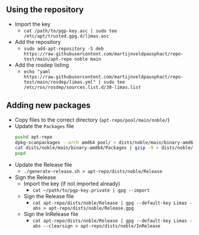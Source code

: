 ## Using the repository
- Import the key
    - `cat /path/to/pgp-key.asc | sudo tee /etc/apt/trusted.gpg.d/limas.asc`
- Add the repository
    - `sudo add-apt-repository -S deb https://raw.githubusercontent.com/martijnveldpausphact/repo-test/main/apt-repo noble main`
- Add the rosdep listing
    - `echo "yaml https://raw.githubusercontent.com/martijnveldpausphact/repo-test/main/rosdep/limas.yml" | sudo tee /etc/ros/rosdep/sources.list.d/30-limas.list`
## Adding new packages

- Copy files to the correct directory (`apt-repo/pool/main/noble/`)
- Update the `Packages` file
    ```sh
    pushd apt-repo
    dpkg-scanpackages --arch amd64 pool/ > dists/noble/main/binary-amd64/Packages
    cat dists/noble/main/binary-amd64/Packages | gzip -9 > dists/noble/main/binary-amd64/Packages.gz
    popd
    ```
- Update the Release file
    - `./generate-release.sh > apt-repo/dists/noble/Release`
- Sign the Release
    - Import the key (if not imported already) 
        - `cat ~/path/to/pgp-key.private | gpg --import`
    - Sign the Release file
        - `cat apt-repo/dists/noble/Release | gpg --default-key Limas -abs > apt-repo/dists/noble/Release.gpg`
    - Sign the InRelease file
        - `cat apt-repo/dists/noble/Release | gpg --default-key Limas -abs --clearsign > apt-repo/dists/noble/InRelease`
